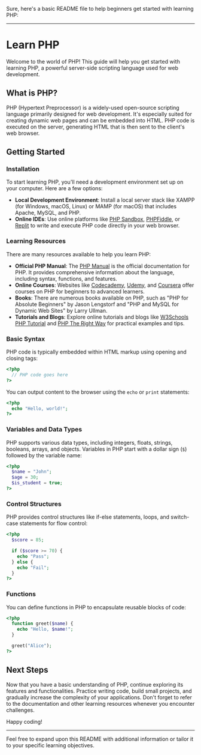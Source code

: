 Sure, here's a basic README file to help beginners get started with learning PHP:

---

# Learn PHP

Welcome to the world of PHP! This guide will help you get started with learning PHP, a powerful server-side scripting language used for web development.

## What is PHP?

PHP (Hypertext Preprocessor) is a widely-used open-source scripting language primarily designed for web development. It's especially suited for creating dynamic web pages and can be embedded into HTML. PHP code is executed on the server, generating HTML that is then sent to the client's web browser.

## Getting Started

### Installation

To start learning PHP, you'll need a development environment set up on your computer. Here are a few options:

- **Local Development Environment**: Install a local server stack like XAMPP (for Windows, macOS, Linux) or MAMP (for macOS) that includes Apache, MySQL, and PHP.
- **Online IDEs**: Use online platforms like [PHP Sandbox](https://www.phphive.info/), [PHPFiddle](https://phpfiddle.org/), or [Replit](https://replit.com/) to write and execute PHP code directly in your web browser.

### Learning Resources

There are many resources available to help you learn PHP:

- **Official PHP Manual**: The [PHP Manual](https://www.php.net/manual/en/) is the official documentation for PHP. It provides comprehensive information about the language, including syntax, functions, and features.
- **Online Courses**: Websites like [Codecademy](https://www.codecademy.com/learn/learn-php), [Udemy](https://www.udemy.com/topic/php/), and [Coursera](https://www.coursera.org/courses?query=php) offer courses on PHP for beginners to advanced learners.
- **Books**: There are numerous books available on PHP, such as "PHP for Absolute Beginners" by Jason Lengstorf and "PHP and MySQL for Dynamic Web Sites" by Larry Ullman.
- **Tutorials and Blogs**: Explore online tutorials and blogs like [W3Schools PHP Tutorial](https://www.w3schools.com/php/) and [PHP The Right Way](https://phptherightway.com/) for practical examples and tips.

### Basic Syntax

PHP code is typically embedded within HTML markup using opening and closing tags:

```php
<?php
  // PHP code goes here
?>
```

You can output content to the browser using the `echo` or `print` statements:

```php
<?php
  echo "Hello, world!";
?>
```

### Variables and Data Types

PHP supports various data types, including integers, floats, strings, booleans, arrays, and objects. Variables in PHP start with a dollar sign (`$`) followed by the variable name:

```php
<?php
  $name = "John";
  $age = 30;
  $is_student = true;
?>
```

### Control Structures

PHP provides control structures like if-else statements, loops, and switch-case statements for flow control:

```php
<?php
  $score = 85;

  if ($score >= 70) {
    echo "Pass";
  } else {
    echo "Fail";
  }
?>
```

### Functions

You can define functions in PHP to encapsulate reusable blocks of code:

```php
<?php
  function greet($name) {
    echo "Hello, $name!";
  }

  greet("Alice");
?>
```

## Next Steps

Now that you have a basic understanding of PHP, continue exploring its features and functionalities. Practice writing code, build small projects, and gradually increase the complexity of your applications. Don't forget to refer to the documentation and other learning resources whenever you encounter challenges.

Happy coding!

---

Feel free to expand upon this README with additional information or tailor it to your specific learning objectives.
